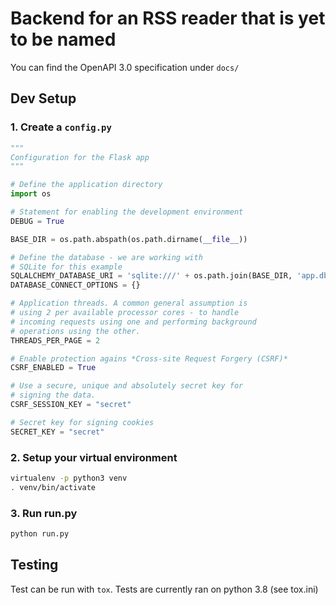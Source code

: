 # Backend for an RSS reader that is yet to be named

You can find the OpenAPI 3.0 specification under `docs/`

## Dev Setup

### 1. Create a `config.py`

```python
"""
Configuration for the Flask app
"""

# Define the application directory
import os

# Statement for enabling the development environment
DEBUG = True

BASE_DIR = os.path.abspath(os.path.dirname(__file__))

# Define the database - we are working with
# SQLite for this example
SQLALCHEMY_DATABASE_URI = 'sqlite:///' + os.path.join(BASE_DIR, 'app.db')
DATABASE_CONNECT_OPTIONS = {}

# Application threads. A common general assumption is
# using 2 per available processor cores - to handle
# incoming requests using one and performing background
# operations using the other.
THREADS_PER_PAGE = 2

# Enable protection agains *Cross-site Request Forgery (CSRF)*
CSRF_ENABLED = True

# Use a secure, unique and absolutely secret key for
# signing the data.
CSRF_SESSION_KEY = "secret"

# Secret key for signing cookies
SECRET_KEY = "secret"
```

### 2. Setup your virtual environment

```bash
virtualenv -p python3 venv
. venv/bin/activate
```

### 3. Run run.py

```bash
python run.py
```

## Testing

Test can be run with `tox`. Tests are currently ran on python 3.8 (see tox.ini)
